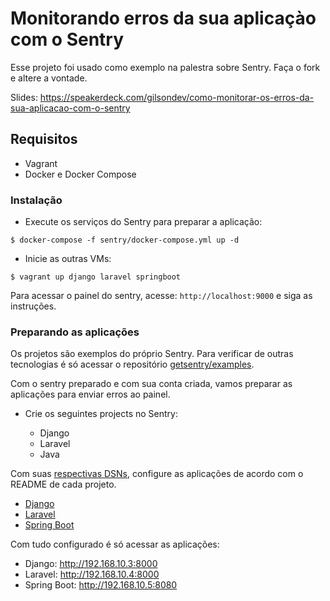 # Monitorando erros da sua aplicaçào com o Sentry

Esse projeto foi usado como exemplo na palestra sobre Sentry. Faça o fork e altere a vontade.

Slides: https://speakerdeck.com/gilsondev/como-monitorar-os-erros-da-sua-aplicacao-com-o-sentry

## Requisitos

* Vagrant
* Docker e Docker Compose

### Instalação

* Execute os serviços do Sentry para preparar a aplicação:

```shell
$ docker-compose -f sentry/docker-compose.yml up -d
```

* Inicie as outras VMs:

```shell
$ vagrant up django laravel springboot
```

Para acessar o painel do sentry, acesse: `http://localhost:9000` e siga as instruções.

### Preparando as aplicações

Os projetos são exemplos do próprio Sentry. Para verificar de outras tecnologias é só acessar o repositório [getsentry/examples](https://github.com/getsentry/examples).

Com o sentry preparado e com sua conta criada, vamos preparar as aplicações para enviar erros ao painel.

* Crie os seguintes projects no Sentry:

  * Django
  * Laravel
  * Java

Com suas [respectivas DSNs](https://docs.sentry.io/quickstart/#configure-the-dsn), configure as aplicações de acordo com o README de cada projeto.

* [Django](django/README.md)
* [Laravel](laravel/README.md)
* [Spring Boot](spring-boot/README.md)

Com tudo configurado é só acessar as aplicações:

* Django: http://192.168.10.3:8000
* Laravel: http://192.168.10.4:8000
* Spring Boot: http://192.168.10.5:8080
